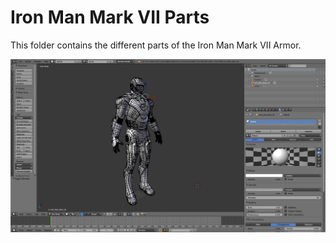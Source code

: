 # Iron Man Mark VII Parts

This folder contains the different parts of the Iron Man Mark VII Armor.

![iron_man_mark_vii_armor](/Pictures/iron_man_mark_vii.jpg)

